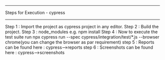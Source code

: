 *********************************
Steps for Execution -  cypress
*********************************

Step 1 : Import the project as cypress project in any editor.
Step 2 : Build the project.
Step 3 : node_modules e.g. npm install
Step 4 : Now to execute the test suite run npx cypress run  --spec  cypress/integration/test/*.js --browser chrome(you can change the browser as par requirement)
step 5 : Reports can be found here : cypress-->reports
step 6 : Screenshots can be found here : cypress-->screenshots




